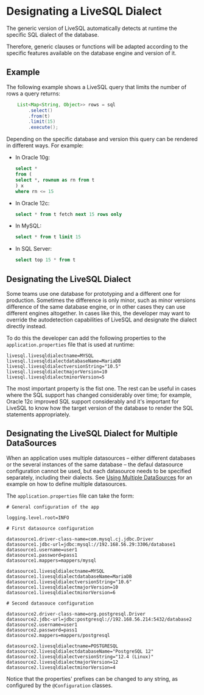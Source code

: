# Designating a LiveSQL Dialect

The generic version of LiveSQL automatically detects at runtime the specific SQL dialect of the database.

Therefore, generic clauses or functions will be adapted according to the specific features available on the database engine
and version of it.

## Example

The following example shows a LiveSQL query that limits the number of rows a query returns:

```java
    List<Map<String, Object>> rows = sql
        .select()
        .from(t)
        .limit(15)
        .execute();
```

Depending on the specific database and version this query can be rendered in different ways. For example:

- In Oracle 10g:

    ```sql
    select *
    from (
    select *, rownum as rn from t 
    ) x
    where rn <= 15
    ```

- In Oracle 12c:

    ```sql
    select * from t fetch next 15 rows only
    ```

- In MySQL:

    ```sql
    select * from t limit 15
    ```

- In SQL Server:

    ```sql
    select top 15 * from t
    ```


## Designating the LiveSQL Dialect

Some teams use one database for prototyping and a different one for production. Sometimes the difference is only minor, such as minor versions difference of the same database engine, or in other cases they can use different engines altogether. In cases like this, the developer may want to override the autodetection
capabilities of LiveSQL and designate the dialect directly instead.

To do this the developer can add the following properties to the `application.properties` file that is used at runtime:

```properties
livesql.livesqldialectname=MYSQL
livesql.livesqldialectdatabaseName=MariaDB
livesql.livesqldialectversionString="10.5"
livesql.livesqldialectmajorVersion=10
livesql.livesqldialectminorVersion=5
```

The most important property is the fist one. The rest can be useful in cases where the SQL support has changed considerably over time; for example, Oracle 12c improved SQL support considerably and it's important for LiveSQL to know how the target version of the database to render the SQL statements appropriately.


## Designating the LiveSQL Dialect for Multiple DataSources

When an application uses multiple datasources &ndash; either different databases or the several instances of the same database &ndash; 
the defaul datasource configuration cannot be used, but each datasource needs to be specified separately, including their dialects.
See [Using Multiple DataSources](../guides/using-multiple-datasources.md) for an example on how to define multiple datasources.

The `application.properties` file can take the form:

```properties
# General configuration of the app

logging.level.root=INFO

# First datasource configuration

datasource1.driver-class-name=com.mysql.cj.jdbc.Driver
datasource1.jdbc-url=jdbc:mysql://192.168.56.29:3306/database1
datasource1.username=user1
datasource1.password=pass1
datasource1.mappers=mappers/mysql

datasource1.livesqldialectname=MYSQL
datasource1.livesqldialectdatabaseName=MariaDB
datasource1.livesqldialectversionString="10.6"
datasource1.livesqldialectmajorVersion=10
datasource1.livesqldialectminorVersion=6

# Second datasouce configuration

datasource2.driver-class-name=org.postgresql.Driver
datasource2.jdbc-url=jdbc:postgresql://192.168.56.214:5432/database2
datasource2.username=user1
datasource2.password=pass1
datasource2.mappers=mappers/postgresql

datasource2.livesqldialectname=POSTGRESQL
datasource2.livesqldialectdatabaseName="PostgreSQL 12"
datasource2.livesqldialectversionString="12.4 (Linux)"
datasource2.livesqldialectmajorVersion=12
datasource2.livesqldialectminorVersion=4
```

Notice that the properties' prefixes can be changed to any string, as configured by the `@Configuration` classes.



